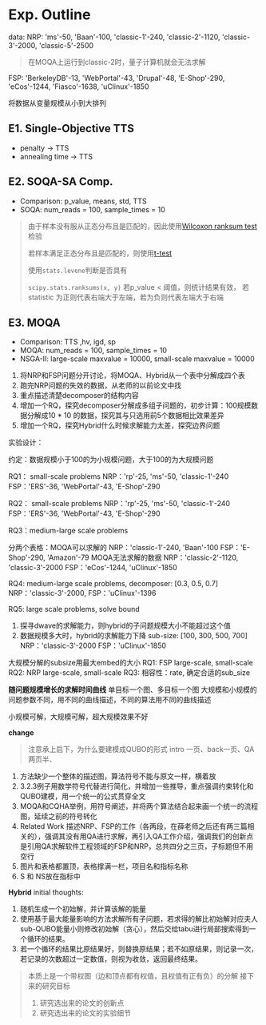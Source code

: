 # Exp. Outline

data: 
NRP: 'ms'-50, 'Baan'-100, 'classic-1'-240, 'classic-2'-1120, 'classic-3'-2000, 'classic-5'-2500
> 在MOQA上运行到classic-2时，量子计算机就会无法求解

FSP: 'BerkeleyDB'-13, 'WebPortal'-43, 'Drupal'-48, 'E-Shop'-290, 'eCos'-1244, 'Fiasco'-1638, 'uClinux'-1850

将数据从变量规模从小到大排列
     

## E1. Single-Objective TTS

* penalty -> TTS
* annealing time -> TTS

## E2. SOQA-SA Comp.

* Comparison: p_value, means, std, TTS
* SOQA: num_reads = 100, sample_times = 10
> 由于样本没有服从正态分布且是匹配的，因此使用[Wilcoxon ranksum test](https://docs.scipy.org/doc/scipy/reference/generated/scipy.stats.ranksums.html#scipy.stats.ranksums)检验
> 
> 若样本满足正态分布且是匹配的，则使用[t-test](https://docs.scipy.org/doc/scipy/reference/generated/scipy.stats.ttest_rel.html#scipy.stats.ttest_rel)
> 
> 使用``stats.levene``判断是否具有
> 
> ``scipy.stats.ranksums(x, y)``
> 若p_value < 阈值，则统计结果有效，
> 若statistic 为正则代表右端大于左端，若为负则代表左端大于右端

## E3. MOQA

* Comparison: TTS ,hv, igd, sp
* MOQA: num_reads = 100, sample_times = 10
* NSGA-II: large-scale maxvalue = 10000, small-scale maxvalue = 10000

1. 将NRP和FSP问题分开讨论，将MOQA、Hybrid从一个表中分解成四个表
2. 跑完NRP问题的失效的数据，从老师的以前论文中找
3. 重点描述清楚decomposer的结构内容
4. 增加一个RQ，探究decomposer分解成多组子问题的，初步计算：100规模数据分解成10 * 10 的数据，探究其与只选用前5个数据相比效果差异
5. 增加一个RQ，探究Hybrid什么时候求解能力太差，探究边界问题


实验设计：

约定：数据规模小于100的为小规模问题，大于100的为大规模问题

RQ1： small-scale problems
NRP：'rp'-25, 'ms'-50, 'classic-1'-240
FSP：'ERS'-36, 'WebPortal'-43, 'E-Shop'-290

RQ2： small-scale problems
NRP：'rp'-25, 'ms'-50, 'classic-1'-240
FSP：'ERS'-36, 'WebPortal'-43, 'E-Shop'-290

RQ3：medium-large scale problems

分两个表格：MOQA可以求解的
NRP：'classic-1'-240, 'Baan'-100
FSP：'E-Shop'-290, 'Amazon'-79
MOQA无法求解的数据
NRP：'classic-2'-1120, 'classic-3'-2000
FSP：'eCos'-1244, 'uClinux'-1850

RQ4: medium-large scale problems, decomposer: [0.3, 0.5, 0.7]
NRP：'classic-3'-2000, 
FSP：'uClinux'-1396

RQ5: large scale problems, solve bound
1. 探寻dwave的求解能力，则hybrid的子问题规模大小不能超过这个值
2. 数据规模多大时，hybrid的求解能力下降
sub-size: [100, 300, 500, 700]
NRP：'classic-3'-2000
FSP：'uClinux'-1850

大规模分解的subsize用最大embed的大小
RQ1: FSP large-scale, small-scale
RQ2: NRP large-scale, small-scale
RQ3: 相容性：rate, 
确定合适的sub_size

**随问题规模增长的求解时间曲线**
单目标一个图、多目标一个图
大规模和小规模的问题参数不同，用不同的曲线描述，不同的算法用不同的曲线描述

小规模可解，大规模可解，超大规模效果不好


**change**
> 注意承上启下，为什么要建模成QUBO的形式
> intro 一页、back一页、QA两页半、
1. 方法缺少一个整体的描述图，算法符号不能与原文一样，横着放
2. 3.2.3例子用数学符号代替进行简化，并增加一些推导，重点强调约束转化和QUBO建模，用一个统一的公式贯穿全文
3. MOQA和CQHA举例，用符号阐述，并将两个算法结合起来画一个统一的流程图，延续之前的符号转化
4. Related Work 描述NRP、FSP的工作（各两段，在薛老师之后还有两三篇相关的），强调其没有用QA进行求解，再引入QA工作介绍，强调我们的创新点是引用QA求解软件工程领域的FSP和NRP，总共四分之三页，子标题但不用空行
5. 图片和表格都置顶，表格撑满一栏，项目名和指标名称
6. S 和 NS放在指标中


**Hybrid**
initial thoughts:
1. 随机生成一个初始解，并计算该解的能量
2. 使用基于最大能量影响的方法求解所有子问题，若求得的解比初始解对应夫人sub-QUBO能量小则修改初始解（贪心），然后交给tabu进行局部搜索得到一个循环的结果。
3. 若一个循环的结果比原结果好，则替换原结果；若不如原结果，则记录一次，若记录的次数超过一定数值，则视为收敛，返回最终结果。

> 本质上是一个带权图（边和顶点都有权值，且权值有正有负）的分解
> 接下来的研究目标
> 1. 研究选出来的论文的创新点
> 2. 研究选出来的论文的实验细节
